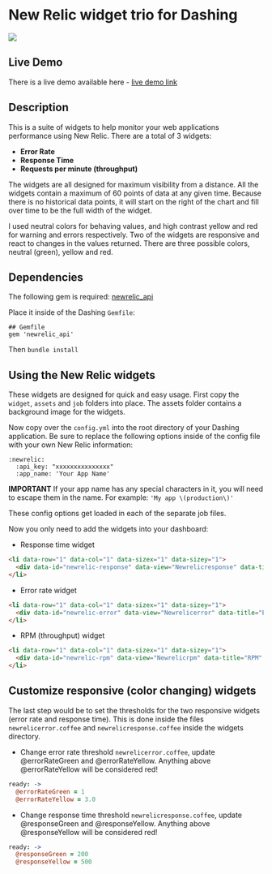 # New Relic widget trio for Dashing

![](http://i.imgur.com/zVRlm77.gif?1)

## Live Demo

There is a live demo available here - [live demo link](http://widget.iamnayr.com:3000/sample)

## Description

This is a suite of widgets to help monitor your web applications performance using New Relic.  There are a total of 3 widgets:

* **Error Rate**
* **Response Time**
* **Requests per minute (throughput)**

The widgets are all designed for maximum visibility from a distance. All the widgets contain a maximum of 60 points of data at any given time. Because there is no historical data points, it will start on the right of the chart and fill over time to be the full width of the widget.  

I used neutral colors for behaving values, and high contrast yellow and red for warning and errors respectively. Two of the widgets are responsive and react to changes in the values returned.  There are three possible colors, neutral (green), yellow and red.

## Dependencies

The following gem is required:
[newrelic_api](https://github.com/newrelic/newrelic_api)

Place it inside of the Dashing `Gemfile`:

```
## Gemfile
gem 'newrelic_api'
```

Then `bundle install`

## Using the New Relic widgets

These widgets are designed for quick and easy usage.  First copy the `widget`, `assets` and `job` folders into place.  The assets folder contains a background image for the widgets. 

Now copy over the `config.yml` into the root directory of your Dashing application.  Be sure to replace the following options inside of the config file with your own New Relic information:

```
:newrelic:
  :api_key: "xxxxxxxxxxxxxxx"
  :app_name: 'Your App Name'
```

**IMPORTANT** If your app name has any special characters in it, you will need to escape them in the name.  For example: `'My app \(production\)'`

These config options get loaded in each of the separate job files.

Now you only need to add the widgets into your dashboard:

* Response time widget
```html
<li data-row="1" data-col="1" data-sizex="1" data-sizey="1">
  <div data-id="newrelic-response" data-view="Newrelicresponse" data-title="Response time" ></div>
</li>
```

* Error rate widget
```html
<li data-row="1" data-col="1" data-sizex="1" data-sizey="1">
  <div data-id="newrelic-error" data-view="Newrelicerror" data-title="Error rate" ></div>
</li>
```

* RPM (throughput) widget
```html
<li data-row="1" data-col="1" data-sizex="1" data-sizey="1">
  <div data-id="newrelic-rpm" data-view="Newrelicrpm" data-title="RPM" ></div>
</li>
```

## Customize responsive (color changing) widgets

The last step would be to set the thresholds for the two responsive widgets (error rate and response time).  This is done inside the files `newrelicerror.coffee` and `newrelicresponse.coffee` inside the widgets directory.

* Change error rate threshold `newrelicerror.coffee`, update @errorRateGreen and @errorRateYellow.  Anything above @errorRateYellow will be considered red!
```coffeescript
ready: ->
  @errorRateGreen = 1
  @errorRateYellow = 3.0
```

* Change response time threshold `newrelicresponse.coffee`, update @responseGreen and @responseYellow.  Anything above @responseYellow will be considered red!
```coffeescript
ready: ->
  @responseGreen = 200
  @responseYellow = 500
```
